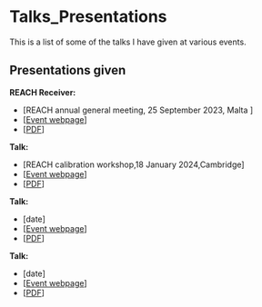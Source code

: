# Talks_Presentations


This is a list of some of the talks I have given at various events.

## Presentations given

 **REACH Receiver:**  
-  [REACH annual general meeting, 25 September 2023, Malta \]
-  \[[Event webpage](https://www.um.edu.mt/events/reachworkshop2023/)]
-  \[[PDF](https://github.com/DannyMolnar/Talks_Presentations/raw/main/Malta_REACHmeeting_Receiver_DM.pdf)] 

 **Talk:**  
 - \[REACH calibration workshop,18 January 2024,Cambridge]
 - \[[Event webpage](link)]
 - \[[PDF](link)]
   
 **Talk:**  
 - \[date\]
 - \[[Event webpage](link)]
 - \[[PDF](link)]
   
 **Talk:**  
 - \[date\]
 - \[[Event webpage](link)]
 - \[[PDF](link)]


